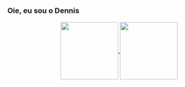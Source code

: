 ### Oie, eu sou o Dennis 

<div align="center">
  <a href="https://github.com/Dennis-Fellipe">
  <img align="center" height="130px" src="https://github-readme-stats.vercel.app/api?username=Dennis-Fellipe&show_icons=true&theme=merko&include_all_commits=true&count_private=true"/>
  </a>
  <a>
  <img align="center" height="130px" src="https://github-readme-stats.vercel.app/api/top-langs/?username=Dennis-Fellipe&langs_count=5&layout=compact&langs_count=5&theme=merko"/>
  </a>
</div>
